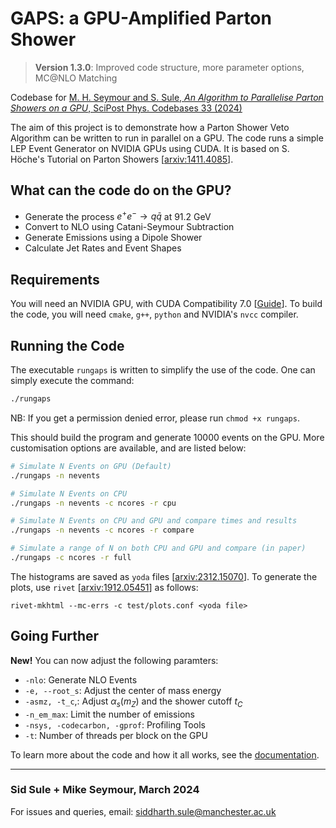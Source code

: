 # GAPS: a GPU-Amplified Parton Shower

> **Version 1.3.0**: Improved code structure, more parameter options, MC@NLO Matching

Codebase for [M. H. Seymour and S. Sule, _An Algorithm to Parallelise Parton Showers on a GPU_, SciPost Phys. Codebases 33 (2024)](https://scipost.org/SciPostPhysCodeb.33)

The aim of this project is to demonstrate how a Parton Shower Veto Algorithm can be written to run in parallel on a GPU. The code runs a simple LEP Event Generator on NVIDIA GPUs using CUDA. It is based on S. Höche's Tutorial on Parton Showers [[arxiv:1411.4085](https://arxiv.org/abs/1411.4085)].

## What can the code do on the GPU?

- Generate the process $e^+ e^- \to q \bar{q}$ at 91.2 GeV
- Convert to NLO using Catani-Seymour Subtraction
- Generate Emissions using a Dipole Shower
- Calculate Jet Rates and Event Shapes

## Requirements

You will need an NVIDIA GPU, with CUDA Compatibility 7.0 [[Guide](https://developer.nvidia.com/cuda-gpus)]. To build the code, you will need `cmake`, `g++`, `python` and NVIDIA's `nvcc` compiler.

## Running the Code

The executable ```rungaps``` is written to simplify the use of the code. One can simply execute the command:

```bash
./rungaps
```

NB: If you get a permission denied error, please run ```chmod +x rungaps```.

This should build the program and generate 10000 events on the GPU. More customisation options are available, and are listed below:

```bash
# Simulate N Events on GPU (Default)
./rungaps -n nevents

# Simulate N Events on CPU
./rungaps -n nevents -c ncores -r cpu

# Simulate N Events on CPU and GPU and compare times and results
./rungaps -n nevents -c ncores -r compare

# Simulate a range of N on both CPU and GPU and compare (in paper)
./rungaps -c ncores -r full
```

The histograms are saved as `yoda` files [[arxiv:2312.15070](https://arxiv.org/abs/2312.15070)]. To generate the plots, use `rivet` [[arxiv:1912.05451](https://arxiv.org/abs/1912.05451)] as follows:

```shell
rivet-mkhtml --mc-errs -c test/plots.conf <yoda file>
```

## Going Further

**New!** You can now adjust the following paramters:

- `-nlo`: Generate NLO Events
- `-e, --root_s`: Adjust the center of mass energy
- `-asmz, -t_c`,: Adjust $\alpha_s(m_Z)$ and the shower cutoff $t_{C}$
- `-n_em_max`: Limit the number of emissions
- `-nsys, -codecarbon, -gprof`: Profiling Tools
- `-t`: Number of threads per block on the GPU

To learn more about the code and how it all works, see the [documentation](doc/README.md).

***

### Sid Sule + Mike Seymour, March 2024

For issues and queries, email: [siddharth.sule@manchester.ac.uk](mailto:siddharth.sule@manchester.ac.uk)
